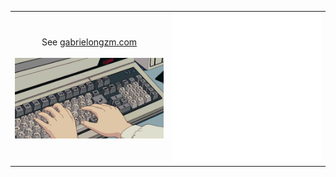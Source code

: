<table>
  <tr>
    <td width="50%" align="center">
      See <a href="https://gabrielongzm.com">gabrielongzm.com</a>
      <br><br>
      <img src="./asset/gif/typing.gif" alt="Typing animation" width="100%">
    </td>
    <td width="50%" align="center">
      <img src="github-metrics.svg" alt="GitHub metrics" width="100%">
    </td>
  </tr>
</table>
